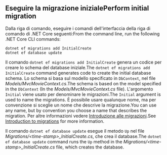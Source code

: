 <a name="cli"></a>
## <a name="perform-initial-migration"></a><span data-ttu-id="3c7e7-101">Eseguire la migrazione iniziale</span><span class="sxs-lookup"><span data-stu-id="3c7e7-101">Perform initial migration</span></span>

<span data-ttu-id="3c7e7-102">Dalla riga di comando, eseguire i comandi dell'interfaccia della riga di comando di .NET Core seguenti:</span><span class="sxs-lookup"><span data-stu-id="3c7e7-102">From the command line, run the following .NET Core CLI commands:</span></span>

```console
dotnet ef migrations add InitialCreate
dotnet ef database update
```

<span data-ttu-id="3c7e7-103">Il comando `dotnet ef migrations add InitialCreate` genera un codice per creare lo schema del database iniziale.</span><span class="sxs-lookup"><span data-stu-id="3c7e7-103">The `dotnet ef migrations add InitialCreate` command generates code to create the initial database schema.</span></span> <span data-ttu-id="3c7e7-104">Lo schema si basa sul modello specificato in `DbContext`, nel file *Models/MvcMovieContext.cs*.</span><span class="sxs-lookup"><span data-stu-id="3c7e7-104">The schema is based on the model specified in the `DbContext` (In the *Models/MvcMovieContext.cs* file).</span></span> <span data-ttu-id="3c7e7-105">L'argomento `Initial` viene usato per denominare le migrazioni.</span><span class="sxs-lookup"><span data-stu-id="3c7e7-105">The `Initial` argument is used to name the migrations.</span></span> <span data-ttu-id="3c7e7-106">È possibile usare qualunque nome, ma per convenzione si sceglie un nome che descrive la migrazione.</span><span class="sxs-lookup"><span data-stu-id="3c7e7-106">You can use any name, but by convention you choose a name that describes the migration.</span></span> <span data-ttu-id="3c7e7-107">Per altre informazioni vedere [Introduzione alle migrazioni](xref:data/ef-mvc/migrations#introduction-to-migrations).</span><span class="sxs-lookup"><span data-stu-id="3c7e7-107">See [Introduction to migrations](xref:data/ef-mvc/migrations#introduction-to-migrations) for more information.</span></span>

<span data-ttu-id="3c7e7-108">Il comando `dotnet ef database update` esegue il metodo `Up` nel file *Migrations/\<time-stamp>_InitialCreate.cs*, che crea il database.</span><span class="sxs-lookup"><span data-stu-id="3c7e7-108">The `dotnet ef database update` command runs the `Up` method in the *Migrations/\<time-stamp>_InitialCreate.cs* file, which creates the database.</span></span>
